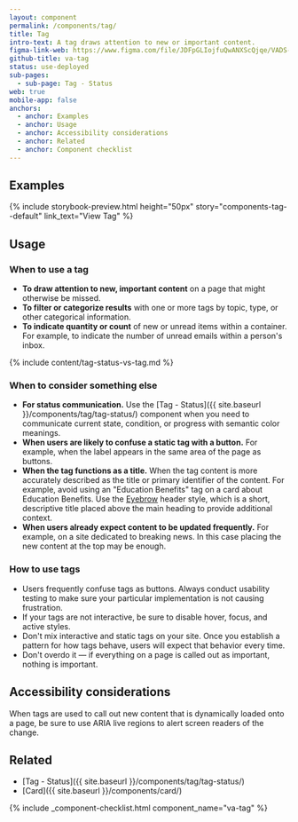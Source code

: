 ```yaml
---
layout: component
permalink: /components/tag/
title: Tag
intro-text: A tag draws attention to new or important content.
figma-link-web: https://www.figma.com/file/JDFpGLIojfuQwANXScQjqe/VADS-Component-Examples?type=design&node-id=1295%3A9688&mode=design&t=gIDFGH785CqLb8c6-1
github-title: va-tag
status: use-deployed
sub-pages:
  - sub-page: Tag - Status
web: true
mobile-app: false
anchors:
  - anchor: Examples
  - anchor: Usage
  - anchor: Accessibility considerations
  - anchor: Related
  - anchor: Component checklist
---
```


## Examples

{% include storybook-preview.html height="50px" story="components-tag--default" link_text="View Tag" %}

## Usage

### When to use a tag

* **To draw attention to new, important content** on a page that might otherwise be missed.
* **To filter or categorize results** with one or more tags by topic, type, or other categorical information.
* **To indicate quantity or count** of new or unread items within a container. For example, to indicate the number of unread emails within a person's inbox.

{% include content/tag-status-vs-tag.md %}

### When to consider something else

* **For status communication.** Use the [Tag - Status]({{ site.baseurl }}/components/tag/tag-status/) component when you need to communicate current state, condition, or progress with semantic color meanings.
* **When users are likely to confuse a static tag with a button.** For example, when the label appears in the same area of the page as buttons.
* **When the tag functions as a title.** When the tag content is more accurately described as the title or primary identifier of the content. For example, avoid using an "Education Benefits" tag on a card about Education Benefits. Use the [Eyebrow](https://design.va.gov/foundation/typography#eyebrow) header style, which is a short, descriptive title placed above the main heading to provide additional context.
* **When users already expect content to be updated frequently.** For example, on a site dedicated to breaking news. In this case placing the new content at the top may be enough.


### How to use tags

* Users frequently confuse tags as buttons. Always conduct usability testing to make sure your particular implementation is not causing frustration.
* If your tags are not interactive, be sure to disable hover, focus, and active styles.
* Don't mix interactive and static tags on your site. Once you establish a pattern for how tags behave, users will expect that behavior every time.
* Don't overdo it — if everything on a page is called out as important, nothing is important.

## Accessibility considerations

When tags are used to call out new content that is dynamically loaded onto a page, be sure to use ARIA live regions to alert screen readers of the change.

## Related

* [Tag - Status]({{ site.baseurl }}/components/tag/tag-status/)
* [Card]({{ site.baseurl }}/components/card/)

{% include _component-checklist.html component_name="va-tag" %}
